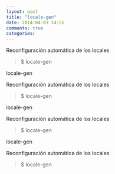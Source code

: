 ```yaml
---
layout: post
title: "locale-gen"
date: 2014-04-03 14:51
comments: true
categories: 
---
```

Reconfiguración automática de los locales

>$ locale-gen

locale-gen

Reconfiguración automática de los locales

>$ locale-gen

locale-gen

Reconfiguración automática de los locales

>$ locale-gen

locale-gen

Reconfiguración automática de los locales

>$ locale-gen

